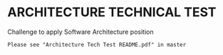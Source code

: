 # ARCHITECTURE TECHNICAL TEST
Challenge to apply Software Architecture position
```
Please see "Architecture Tech Test README.pdf" in master
```
